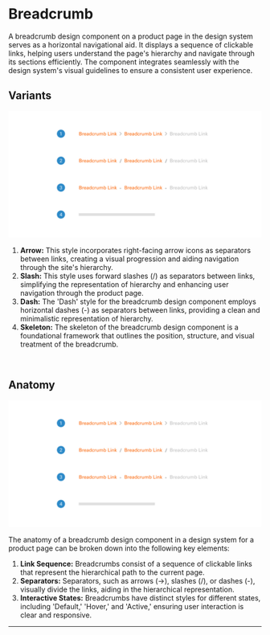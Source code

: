 # Breadcrumb

A breadcrumb design component on a product page in the design system serves as a horizontal navigational aid. It displays a sequence of clickable links, helping users understand the page's hierarchy and navigate through its sections efficiently. The component integrates seamlessly with the design system's visual guidelines to ensure a consistent user experience.
</br>

## Variants

<img src="../../assets/images/components/breadcrumb-variants.jpg" alt="breadcrumb-variants" width="752"/>

1. <b>Arrow:</b> This style incorporates right-facing arrow icons as separators between links, creating a visual progression and aiding navigation through the site's hierarchy.
2. <b>Slash:</b> This style uses forward slashes (/) as separators between links, simplifying the representation of hierarchy and enhancing user navigation through the product page.
3. <b>Dash:</b> The 'Dash' style for the breadcrumb design component employs horizontal dashes (-) as separators between links, providing a clean and minimalistic representation of hierarchy.
4. <b>Skeleton:</b> The skeleton of the breadcrumb design component is a foundational framework that outlines the position, structure, and visual treatment of the breadcrumb.
</br>

## Anatomy

<img src="../../assets/images/components/breadcrumb-variants.jpg" alt="breadcrumb-states" width="752"/>

The anatomy of a breadcrumb design component in a design system for a product page can be broken down into the following key elements:

1. <b>Link Sequence:</b> Breadcrumbs consist of a sequence of clickable links that represent the hierarchical path to the current page.
2. <b>Separators:</b> Separators, such as arrows (->), slashes (/), or dashes (-), visually divide the links, aiding in the hierarchical representation.
3. <b>Interactive States:</b> Breadcrumbs have distinct styles for different states, including 'Default,' 'Hover,' and 'Active,' ensuring user interaction is clear and responsive.

___

